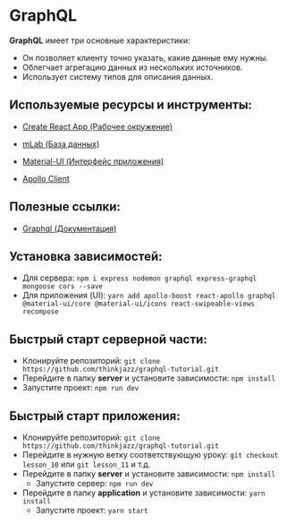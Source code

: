 #  GraphQL

**GraphQL** имеет три основные характеристики:
- Он позволяет клиенту точно указать, какие данные ему нужны.
- Облегчает агрегацию данных из нескольких источников.
- Использует систему типов для описания данных.

## Используемые ресурсы и инструменты:

- [Create React App (Рабочее окружение)](https://github.com/facebook/create-react-app)

- [mLab (База данных)](https://mlab.com)

- [Material-UI (Интерфейс приложения)](https://material-ui.com)

- [Apollo Client](https://www.apollographql.com/docs/react/)

## Полезные ссылки:
- [Graphql (Документация)](https://graphql.org/learn/)

## Установка зависимостей:
- Для сервера: `npm i express nodemon graphql express-graphql mongoose cors --save`
- Для приложения (UI): `yarn add apollo-boost react-apollo graphql @material-ui/core @material-ui/icons react-swipeable-views recompose`

## Быстрый старт серверной части:
- Клонируйте репозиторий: `git clone https://github.com/thinkjazz/graphql-tutorial.git`
- Перейдите в папку **server** и установите зависимости: `npm install`
- Запустите проект: `npm run dev`

## Быстрый старт приложения:
- Клонируйте репозиторий: `git clone https://github.com/thinkjazz/graphql-tutorial.git`
-  Перейдите в нужную ветку соответствующую уроку: `git checkout lesson_10` или `git lesson_11` и т.д.
- Перейдите в папку **server** и установите зависимости: `npm install`
	- Запустите сервер: `npm run dev`
- Перейдите в папку **application** и установите зависимости: `yarn install`
	- Запустите проект: `yarn start`


